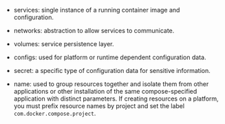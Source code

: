- services: single instance of a running container image and configuration.
- networks: abstraction to allow services to communicate.
- volumes: service persistence layer.
- configs: used for platform or runtime dependent configuration data.
- secret: a specific type of configuration data for sensitive information.

- name: used to group resources together and isolate them from other applications or other installation of the same compose-specified application with distinct parameters. If creating resources on a platform, you must prefix resource names by project and set the label `com.docker.compose.project`.
